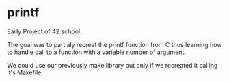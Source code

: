 # printf

Early Project of 42 school.

The goal was to partialy recreat the printf function from C thus learning how to handle call to a function with a variable number of argument.

We could use our previously make library but only if we recreated it calling it's Makefile
